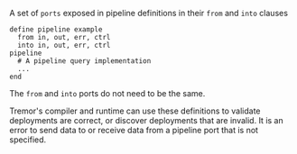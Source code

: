 A set of `ports` exposed in pipeline definitions in their `from` and `into` clauses

```tremor
define pipeline example
  from in, out, err, ctrl
  into in, out, err, ctrl
pipeline
  # A pipeline query implementation
  ...
end
```

The `from` and `into` ports do not need to be the same.

Tremor's compiler and runtime can use these definitions to validate deployments
are correct, or discover deployments that are invalid. It is an error to send
data to or receive data from a pipeline port that is not specified.

